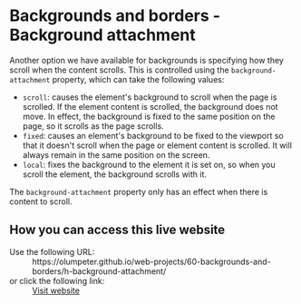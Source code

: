 # Backgrounds and borders - Background attachment

Another option we have available for backgrounds is specifying how they scroll when the content scrolls. This is controlled using the <code>background-attachment</code> property, which can take the following values:

- <code>scroll</code>: causes the element's background to scroll when the page is scrolled. If the element content is scrolled, the background does not move. In effect, the background is fixed to the same position on the page, so it scrolls as the page scrolls.
- <code>fixed</code>: causes an element's background to be fixed to the viewport so that it doesn't scroll when the page or element content is scrolled. It will always remain in the same position on the screen.
- <code>local</code>: fixes the background to the element it is set on, so when you scroll the element, the background scrolls with it.
    
The <code>background-attachment</code> property only has an effect when there is content to scroll.

## How you can access this live website

<dl>
  Use the following URL:
  <dd>
    https://olumpeter.github.io/web-projects/60-backgrounds-and-borders/h-background-attachment/
  </dd>
  or click the following link:
  <dd>
    <a href="https://olumpeter.github.io/web-projects/60-backgrounds-and-borders/h-background-attachment/">Visit website</a>
  </dd>
</dl>
